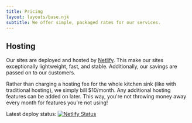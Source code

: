 ```yaml
---
title: Pricing
layout: layouts/base.njk
subtitle: We offer simple, packaged rates for our services.
---
```


## Hosting

Our sites are deployed and hosted by [Netlify](https://www.netlify.com). This make our sites exceptionally lightweight, fast, and stable. Additionally, our savings are passed on to our customers.

Rather than charging a hosting fee for the whole kitchen sink (like with traditional hosting), we simply bill $10/month. Any additional hosting features can be added on later. This way, you're not throwing money away every month for features you're not using!

Latest deploy status: [![Netlify Status](https://api.netlify.com/api/v1/badges/056b4a67-70e6-4af4-9be5-dee151b8e906/deploy-status)](https://app.netlify.com/sites/eleventyone/deploys)
